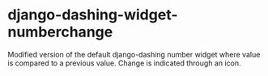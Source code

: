 django-dashing-widget-numberchange
==================================

Modified version of the default django-dashing number widget where value is compared to a previous value. Change is indicated through an icon.
